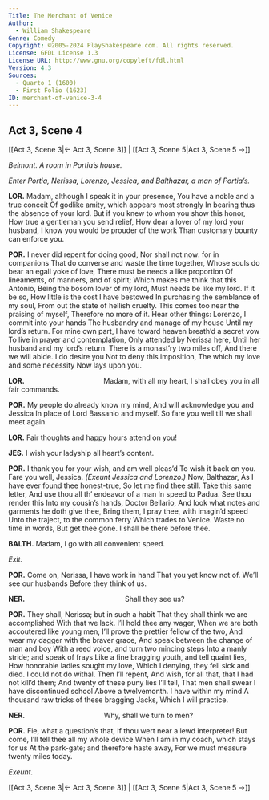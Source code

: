 ```yaml
---
Title: The Merchant of Venice
Author: 
  - William Shakespeare
Genre: Comedy
Copyright: ©2005-2024 PlayShakespeare.com. All rights reserved.
License: GFDL License 1.3
License URL: http://www.gnu.org/copyleft/fdl.html
Version: 4.3
Sources:
  - Quarto 1 (1600)
  - First Folio (1623)
ID: merchant-of-venice-3-4
---
```


## Act 3, Scene 4
[[Act 3, Scene 3|← Act 3, Scene 3]] | [[Act 3, Scene 5|Act 3, Scene 5 →]]

*Belmont. A room in Portia’s house.*

*Enter Portia, Nerissa, Lorenzo, Jessica, and Balthazar, a man of Portia’s.*

**LOR.**
Madam, although I speak it in your presence,
You have a noble and a true conceit
Of godlike amity, which appears most strongly
In bearing thus the absence of your lord.
But if you knew to whom you show this honor,
How true a gentleman you send relief,
How dear a lover of my lord your husband,
I know you would be prouder of the work
Than customary bounty can enforce you.

**POR.**
I never did repent for doing good,
Nor shall not now: for in companions
That do converse and waste the time together,
Whose souls do bear an egall yoke of love,
There must be needs a like proportion
Of lineaments, of manners, and of spirit;
Which makes me think that this Antonio,
Being the bosom lover of my lord,
Must needs be like my lord. If it be so,
How little is the cost I have bestowed
In purchasing the semblance of my soul,
From out the state of hellish cruelty.
This comes too near the praising of myself,
Therefore no more of it. Hear other things:
Lorenzo, I commit into your hands
The husbandry and manage of my house
Until my lord’s return. For mine own part,
I have toward heaven breath’d a secret vow
To live in prayer and contemplation,
Only attended by Nerissa here,
Until her husband and my lord’s return.
There is a monast’ry two miles off,
And there we will abide. I do desire you
Not to deny this imposition,
The which my love and some necessity
Now lays upon you.

**LOR.**
           Madam, with all my heart,
I shall obey you in all fair commands.

**POR.**
My people do already know my mind,
And will acknowledge you and Jessica
In place of Lord Bassanio and myself.
So fare you well till we shall meet again.

**LOR.**
Fair thoughts and happy hours attend on you!

**JES.**
I wish your ladyship all heart’s content.

**POR.**
I thank you for your wish, and am well pleas’d
To wish it back on you. Fare you well, Jessica.
*(Exeunt Jessica and Lorenzo.)*
Now, Balthazar,
As I have ever found thee honest-true,
So let me find thee still. Take this same letter,
And use thou all th’ endeavor of a man
In speed to Padua. See thou render this
Into my cousin’s hands, Doctor Bellario,
And look what notes and garments he doth give thee,
Bring them, I pray thee, with imagin’d speed
Unto the traject, to the common ferry
Which trades to Venice. Waste no time in words,
But get thee gone. I shall be there before thee.

**BALTH.**
Madam, I go with all convenient speed.

*Exit.*

**POR.**
Come on, Nerissa, I have work in hand
That you yet know not of. We’ll see our husbands
Before they think of us.

**NER.**
              Shall they see us?

**POR.**
They shall, Nerissa; but in such a habit
That they shall think we are accomplished
With that we lack. I’ll hold thee any wager,
When we are both accoutered like young men,
I’ll prove the prettier fellow of the two,
And wear my dagger with the braver grace,
And speak between the change of man and boy
With a reed voice, and turn two mincing steps
Into a manly stride; and speak of frays
Like a fine bragging youth, and tell quaint lies,
How honorable ladies sought my love,
Which I denying, they fell sick and died.
I could not do withal. Then I’ll repent,
And wish, for all that, that I had not kill’d them;
And twenty of these puny lies I’ll tell,
That men shall swear I have discontinued school
Above a twelvemonth. I have within my mind
A thousand raw tricks of these bragging Jacks,
Which I will practice.

**NER.**
           Why, shall we turn to men?

**POR.**
Fie, what a question’s that,
If thou wert near a lewd interpreter!
But come, I’ll tell thee all my whole device
When I am in my coach, which stays for us
At the park-gate; and therefore haste away,
For we must measure twenty miles today.

*Exeunt.*

[[Act 3, Scene 3|← Act 3, Scene 3]] | [[Act 3, Scene 5|Act 3, Scene 5 →]]